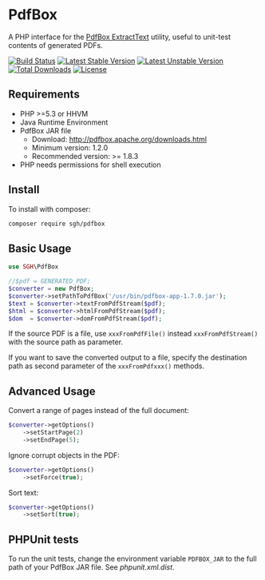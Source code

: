 # PdfBox

A PHP interface for the [PdfBox ExtractText](http://pdfbox.apache.org/commandline/#extractText) utility, useful to unit-test contents of generated PDFs.

[![Build Status](https://travis-ci.org/schmengler/PdfBox.svg?branch=master)](https://travis-ci.org/schmengler/PdfBox) [![Latest Stable Version](https://poser.pugx.org/sgh/pdfbox/version)](https://packagist.org/packages/sgh/pdfbox) [![Latest Unstable Version](https://poser.pugx.org/sgh/pdfbox/v/unstable)](//packagist.org/packages/sgh/pdfbox) [![Total Downloads](https://poser.pugx.org/sgh/pdfbox/downloads)](https://packagist.org/packages/sgh/pdfbox) [![License](https://poser.pugx.org/sgh/pdfbox/license)](https://packagist.org/packages/sgh/pdfbox)
## Requirements
- PHP >=5.3 or HHVM
- Java Runtime Environment
- PdfBox JAR file
  - Download: http://pdfbox.apache.org/downloads.html
  - Minimum version: 1.2.0
  - Recommended version: >= 1.8.3
- PHP needs permissions for shell execution

## Install
To install with composer:

```sh
composer require sgh/pdfbox
```

## Basic Usage
```php
use SGH\PdfBox

//$pdf = GENERATED_PDF;
$converter = new PdfBox;
$converter->setPathToPdfBox('/usr/bin/pdfbox-app-1.7.0.jar');
$text = $converter->textFromPdfStream($pdf);
$html = $converter->htmlFromPdfStream($pdf);
$dom  = $converter->domFromPdfStream($pdf);
```

If the source PDF is a file, use `xxxFromPdfFile()` instead `xxxFromPdfStream()` with the source path as parameter.

If you want to save the converted output to a file, specify the destination path as second parameter of the `xxxFromPdfxxx()` methods.

## Advanced Usage

Convert a range of pages instead of the full document:
```php
$converter->getOptions()
    ->setStartPage(2)
	->setEndPage(5);
```

Ignore corrupt objects in the PDF:
```php
$converter->getOptions()
    ->setForce(true);
```

Sort text:
```php
$converter->getOptions()
    ->setSort(true);
```

## PHPUnit tests
To run the unit tests, change the environment variable `PDFBOX_JAR` to the full path of your PdfBox JAR file. See *phpunit.xml.dist*.
